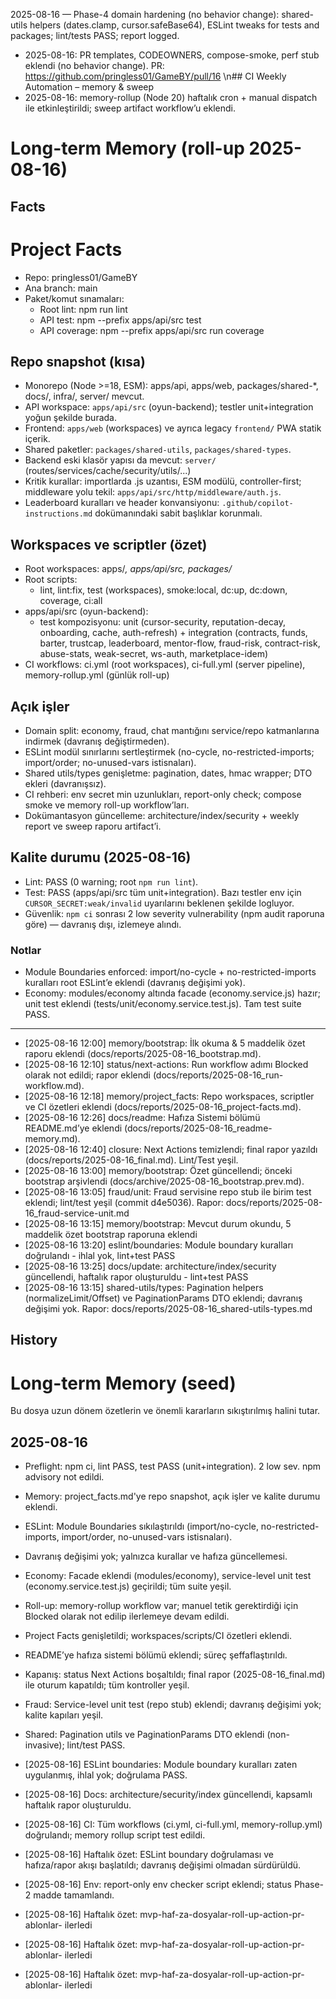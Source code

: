 2025-08-16 — Phase-4 domain hardening (no behavior change): shared-utils helpers (dates.clamp, cursor.safeBase64), ESLint tweaks for tests and packages; lint/tests PASS; report logged.
- 2025-08-16: PR templates, CODEOWNERS, compose-smoke, perf stub eklendi (no behavior change). PR: https://github.com/pringless01/GameBY/pull/16
\n## CI Weekly Automation – memory & sweep
- 2025-08-16: memory-rollup (Node 20) haftalık cron + manual dispatch ile etkinleştirildi; sweep artifact workflow’u eklendi.
# Long-term Memory (roll-up 2025-08-16)

## Facts
# Project Facts
- Repo: pringless01/GameBY
- Ana branch: main
- Paket/komut sınamaları:
	- Root lint: npm run lint
	- API test: npm --prefix apps/api/src test
	- API coverage: npm --prefix apps/api/src run coverage


## Repo snapshot (kısa)
- Monorepo (Node >=18, ESM): apps/api, apps/web, packages/shared-*, docs/, infra/, server/ mevcut.
- API workspace: `apps/api/src` (oyun-backend); testler unit+integration yoğun şekilde burada.
- Frontend: `apps/web` (workspaces) ve ayrıca legacy `frontend/` PWA statik içerik.
- Shared paketler: `packages/shared-utils`, `packages/shared-types`.
- Backend eski klasör yapısı da mevcut: `server/` (routes/services/cache/security/utils/...)
- Kritik kurallar: importlarda .js uzantısı, ESM modülü, controller-first; middleware yolu tekil: `apps/api/src/http/middleware/auth.js`.
- Leaderboard kuralları ve header konvansiyonu: `.github/copilot-instructions.md` dokümanındaki sabit başlıklar korunmalı.

## Workspaces ve scriptler (özet)
- Root workspaces: apps/*, apps/api/src, packages/*
- Root scripts:
	- lint, lint:fix, test (workspaces), smoke:local, dc:up, dc:down, coverage, ci:all
- apps/api/src (oyun-backend):
	- test kompozisyonu: unit (cursor-security, reputation-decay, onboarding, cache, auth-refresh) + integration (contracts, funds, barter, trustcap, leaderboard, mentor-flow, fraud-risk, contract-risk, abuse-stats, weak-secret, ws-auth, marketplace-idem)
- CI workflows: ci.yml (root workspaces), ci-full.yml (server pipeline), memory-rollup.yml (günlük roll-up)

## Açık işler
- Domain split: economy, fraud, chat mantığını service/repo katmanlarına indirmek (davranış değiştirmeden).
- ESLint modül sınırlarını sertleştirmek (no-cycle, no-restricted-imports; import/order; no-unused-vars istisnaları).
- Shared utils/types genişletme: pagination, dates, hmac wrapper; DTO ekleri (davranışsız).
- CI rehberi: env secret min uzunlukları, report-only check; compose smoke ve memory roll-up workflow’ları.
- Dokümantasyon güncelleme: architecture/index/security + weekly report ve sweep raporu artifact’i.

## Kalite durumu (2025-08-16)
- Lint: PASS (0 warning; root `npm run lint`).
- Test: PASS (apps/api/src tüm unit+integration). Bazı testler env için `CURSOR_SECRET:weak/invalid` uyarılarını beklenen şekilde logluyor.
- Güvenlik: `npm ci` sonrası 2 low severity vulnerability (npm audit raporuna göre) — davranış dışı, izlemeye alındı.

### Notlar
- Module Boundaries enforced: import/no-cycle + no-restricted-imports kuralları root ESLint’e eklendi (davranış değişimi yok).
- Economy: modules/economy altında facade (economy.service.js) hazır; unit test eklendi (tests/unit/economy.service.test.js). Tam test suite PASS.

---
- [2025-08-16 12:00] memory/bootstrap: İlk okuma & 5 maddelik özet raporu eklendi (docs/reports/2025-08-16_bootstrap.md).
- [2025-08-16 12:10] status/next-actions: Run workflow adımı Blocked olarak not edildi; rapor eklendi (docs/reports/2025-08-16_run-workflow.md).
- [2025-08-16 12:18] memory/project_facts: Repo workspaces, scriptler ve CI özetleri eklendi (docs/reports/2025-08-16_project-facts.md).
- [2025-08-16 12:26] docs/readme: Hafıza Sistemi bölümü README.md’ye eklendi (docs/reports/2025-08-16_readme-memory.md).
 - [2025-08-16 12:40] closure: Next Actions temizlendi; final rapor yazıldı (docs/reports/2025-08-16_final.md). Lint/Test yeşil.
 - [2025-08-16 13:00] memory/bootstrap: Özet güncellendi; önceki bootstrap arşivlendi (docs/archive/2025-08-16_bootstrap.prev.md).
 - [2025-08-16 13:05] fraud/unit: Fraud servisine repo stub ile birim test eklendi; lint/test yeşil (commit d4e5036). Rapor: docs/reports/2025-08-16_fraud-service-unit.md
 - [2025-08-16 13:15] memory/bootstrap: Mevcut durum okundu, 5 maddelik özet bootstrap raporuna eklendi
 - [2025-08-16 13:20] eslint/boundaries: Module boundary kuralları doğrulandı - ihlal yok, lint+test PASS
 - [2025-08-16 13:25] docs/update: architecture/index/security güncellendi, haftalık rapor oluşturuldu - lint+test PASS
 - [2025-08-16 13:15] shared-utils/types: Pagination helpers (normalizeLimit/Offset) ve PaginationParams DTO eklendi; davranış değişimi yok. Rapor: docs/reports/2025-08-16_shared-utils-types.md


## History
# Long-term Memory (seed)
Bu dosya uzun dönem özetlerin ve önemli kararların sıkıştırılmış halini tutar.

## 2025-08-16
- Preflight: npm ci, lint PASS, test PASS (unit+integration). 2 low sev. npm advisory not edildi.
- Memory: project_facts.md'ye repo snapshot, açık işler ve kalite durumu eklendi.
- ESLint: Module Boundaries sıkılaştırıldı (import/no-cycle, no-restricted-imports, import/order, no-unused-vars istisnaları).
- Davranış değişimi yok; yalnızca kurallar ve hafıza güncellemesi.
 - Economy: Facade eklendi (modules/economy), service-level unit test (economy.service.test.js) geçirildi; tüm suite yeşil.
 - Roll-up: memory-rollup workflow var; manuel tetik gerektirdiği için Blocked olarak not edilip ilerlemeye devam edildi.
 - Project Facts genişletildi; workspaces/scripts/CI özetleri eklendi.
 - README’ye hafıza sistemi bölümü eklendi; süreç şeffaflaştırıldı.
 - Kapanış: status Next Actions boşaltıldı; final rapor (2025-08-16_final.md) ile oturum kapatıldı; tüm kontroller yeşil.
 - Fraud: Service-level unit test (repo stub) eklendi; davranış değişimi yok; kalite kapıları yeşil.
 - Shared: Pagination utils ve PaginationParams DTO eklendi (non-invasive); lint/test PASS.
 - [2025-08-16] ESLint boundaries: Module boundary kuralları zaten uygulanmış, ihlal yok; doğrulama PASS.
 - [2025-08-16] Docs: architecture/security/index güncellendi, kapsamlı haftalık rapor oluşturuldu.
 - [2025-08-16] CI: Tüm workflows (ci.yml, ci-full.yml, memory-rollup.yml) doğrulandı; memory rollup script test edildi.

- [2025-08-16] Haftalık özet: ESLint boundary doğrulaması ve hafıza/rapor akışı başlatıldı; davranış değişimi olmadan sürdürüldü.

- [2025-08-16] Env: report-only env checker script eklendi; status Phase-2 madde tamamlandı.

- [2025-08-16] Haftalık özet: mvp-haf-za-dosyalar-roll-up-action-pr-ablonlar- ilerledi
- [2025-08-16] Haftalık özet: mvp-haf-za-dosyalar-roll-up-action-pr-ablonlar- ilerledi
- [2025-08-16] Haftalık özet: mvp-haf-za-dosyalar-roll-up-action-pr-ablonlar- ilerledi